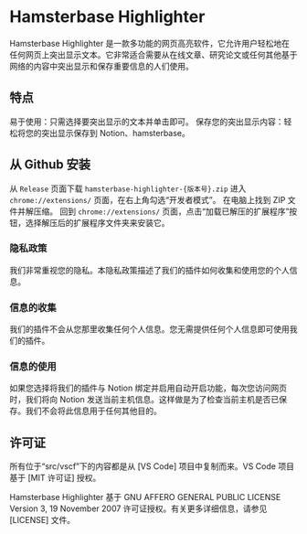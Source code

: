 # Hamsterbase Highlighter

Hamsterbase Highlighter 是一款多功能的网页高亮软件，它允许用户轻松地在任何网页上突出显示文本。它非常适合需要从在线文章、研究论文或任何其他基于网络的内容中突出显示和保存重要信息的人们使用。

## 特点

易于使用：只需选择要突出显示的文本并单击即可。
保存您的突出显示内容：轻松将您的突出显示保存到 Notion、hamsterbase。

## 从 Github 安装

从 `Release` 页面下载 `hamsterbase-highlighter-{版本号}.zip`
进入 `chrome://extensions/` 页面，在右上角勾选“开发者模式”。
在电脑上找到 ZIP 文件并解压缩。
回到 `chrome://extensions/` 页面，点击“加载已解压的扩展程序”按钮，选择解压后的扩展程序文件夹来安装它。

### 隐私政策

我们非常重视您的隐私。本隐私政策描述了我们的插件如何收集和使用您的个人信息。

### 信息的收集

我们的插件不会从您那里收集任何个人信息。您无需提供任何个人信息即可使用我们的插件。

### 信息的使用

如果您选择将我们的插件与 Notion 绑定并启用自动开启功能，每次您访问网页时，我们将向 Notion 发送当前主机信息。这样做是为了检查当前主机是否已保存。我们不会将此信息用于任何其他目的。

## 许可证

所有位于“src/vscf”下的内容都是从 [VS Code] 项目中复制而来。VS Code 项目基于 [MIT 许可证] 授权。

Hamsterbase Highlighter 基于 GNU AFFERO GENERAL PUBLIC LICENSE Version 3, 19 November 2007 许可证授权。有关更多详细信息，请参见 [LICENSE] 文件。
